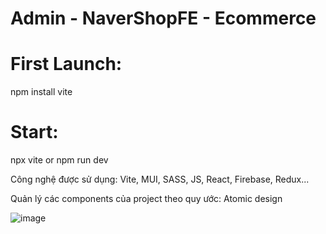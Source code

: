 # Admin - NaverShopFE - Ecommerce
# First Launch: 
npm install vite
# Start: 
npx vite or npm run dev

Công nghệ được sử dụng: Vite, MUI, SASS, JS, React, Firebase, Redux...

Quản lý các components của project theo quy ước: Atomic design

![image](https://user-images.githubusercontent.com/80948525/197939193-d85f8982-efae-40e8-93f2-14fe2a58dec3.png)
